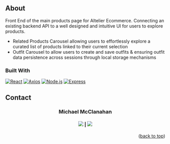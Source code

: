 ## About
Front End of the main products page for Altelier Ecommerce. 
Connecting an existing backend API to a well designed and intuitive UI for users to explore products.
<ul>
  <li>
    Related Products Carousel allowing users to effortlessly explore a curated list of products linked to their current selection
  </li>
  <li>
    Outfit Carousel to allow users to create and save outfits & ensuring outfit data persistence across sessions through local storage mechanisms 
  </li>
</ul>

### Built With

[![React](https://img.shields.io/badge/React-%23000000.svg?style=for-the-badge&logo=react&logoColor)](https://react.dev/)
[![Axios](https://img.shields.io/badge/Axios-007ACC?style=for-the-badge&logo=axios&logoColor=white)](https://axios-http.com/)
[![Node.js](https://img.shields.io/badge/Node.js-339933?style=for-the-badge&logo=node.js&logoColor=white)](https://nodejs.org/en)
[![Express](https://img.shields.io/badge/Express-%23000000.svg?style=for-the-badge&logo=Express)](https://expressjs.com/)

## Contact

<h3 align='center'>Michael McClanahan</h3>
<h4 align='center'>
  <a href="https://www.linkedin.com/in/michael-mcclanahan-784763284/"><img src='https://img.shields.io/badge/LinkedIn-0077B5?style=for-the-badge&logo=linkedin&logoColor=white' /></a> |
  <a href="https://github.com/mmcclanahan"><img src="https://img.shields.io/badge/GitHub-181717?style=for-the-badge&logo=github&logoColor=white" /></a>
</h4>

 <p align="right">(<a href="#readme-top">back to top</a>)</p>

